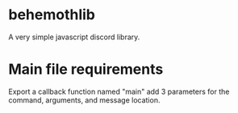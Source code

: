 # behemothlib
A very simple javascript discord library. 

# Main file requirements
Export a callback function named "main" add 3 parameters for the command, arguments, and message location.
